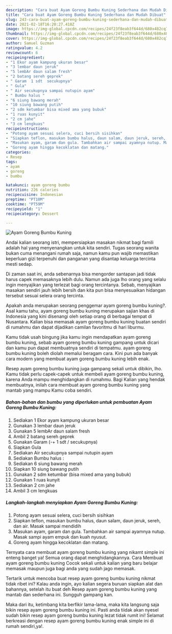 ```yaml
---
description: "Cara buat Ayam Goreng Bumbu Kuning Sederhana dan Mudah Dibuat"
title: "Cara buat Ayam Goreng Bumbu Kuning Sederhana dan Mudah Dibuat"
slug: 243-cara-buat-ayam-goreng-bumbu-kuning-sederhana-dan-mudah-dibuat
date: 2021-02-18T16:20:27.418Z
image: https://img-global.cpcdn.com/recipes/24f23f8eab3f644d/680x482cq70/ayam-goreng-bumbu-kuning-foto-resep-utama.jpg
thumbnail: https://img-global.cpcdn.com/recipes/24f23f8eab3f644d/680x482cq70/ayam-goreng-bumbu-kuning-foto-resep-utama.jpg
cover: https://img-global.cpcdn.com/recipes/24f23f8eab3f644d/680x482cq70/ayam-goreng-bumbu-kuning-foto-resep-utama.jpg
author: Samuel Guzman
ratingvalue: 4.2
reviewcount: 6
recipeingredient:
- "1 Ekor ayam kampung ukuran besar"
- "3 lembar daun jeruk"
- "5 lembAr daun salam fresh"
- "2 batang sereh geprek"
- " Garam  1 sdt  secukupnya"
- " Gula"
- " Air secukupnya sampai nutupin ayam"
- " Bumbu halus "
- "6 siung bawang merah"
- "10 siung bawang putih"
- "2 sdm ketumbar bisa mixed ama yang bubuk"
- "1 ruas kunyit"
- "2 cm jahe"
- "3 cm lengkuas"
recipeinstructions:
- "Potong ayam sesuai selera, cuci bersih sisihkan"
- "Siapkan teflon, masukan bumbu halus, daun salam, daun jeruk, sereh, dan air. Masak sampai mendidih"
- "Masukan ayam, garam dan gula. Tambahkan air sampai ayamnya nutup. Masak sampi ayam empuk dan kuah nyusut."
- "Goreng ayam hingga kecoklatan dan matang."
categories:
- Resep
tags:
- ayam
- goreng
- bumbu

katakunci: ayam goreng bumbu 
nutrition: 226 calories
recipecuisine: Indonesian
preptime: "PT10M"
cooktime: "PT59M"
recipeyield: "1"
recipecategory: Dessert

---
```



![Ayam Goreng Bumbu Kuning](https://img-global.cpcdn.com/recipes/24f23f8eab3f644d/680x482cq70/ayam-goreng-bumbu-kuning-foto-resep-utama.jpg)

Andai kalian seorang istri, mempersiapkan masakan nikmat bagi famili adalah hal yang menyenangkan untuk kita sendiri. Tugas seorang  wanita bukan cuma menangani rumah saja, namun kamu pun wajib memastikan keperluan gizi terpenuhi dan panganan yang disantap keluarga tercinta mesti sedap.

Di zaman  saat ini, anda sebenarnya bisa mengorder santapan jadi tidak harus capek memasaknya lebih dulu. Namun ada juga lho orang yang selalu ingin menyajikan yang terlezat bagi orang tercintanya. Sebab, menyajikan masakan sendiri jauh lebih bersih dan kita pun bisa menyesuaikan hidangan tersebut sesuai selera orang tercinta. 



Apakah anda merupakan seorang penggemar ayam goreng bumbu kuning?. Asal kamu tahu, ayam goreng bumbu kuning merupakan sajian khas di Indonesia yang kini disenangi oleh setiap orang di berbagai tempat di Nusantara. Kalian bisa memasak ayam goreng bumbu kuning buatan sendiri di rumahmu dan dapat dijadikan camilan favoritmu di hari liburmu.

Kamu tidak usah bingung jika kamu ingin mendapatkan ayam goreng bumbu kuning, sebab ayam goreng bumbu kuning gampang untuk dicari dan kamu pun dapat membuatnya sendiri di tempatmu. ayam goreng bumbu kuning boleh diolah memalui beragam cara. Kini pun ada banyak cara modern yang membuat ayam goreng bumbu kuning lebih enak.

Resep ayam goreng bumbu kuning juga gampang sekali untuk dibikin, lho. Kamu tidak perlu capek-capek untuk membeli ayam goreng bumbu kuning, karena Anda mampu menghidangkan di rumahmu. Bagi Kalian yang hendak membuatnya, inilah cara membuat ayam goreng bumbu kuning yang mantab yang mampu Kamu coba sendiri.

<!--inarticleads1-->

##### Bahan-bahan dan bumbu yang diperlukan untuk pembuatan Ayam Goreng Bumbu Kuning:

1. Sediakan 1 Ekor ayam kampung ukuran besar
1. Gunakan 3 lembar daun jeruk
1. Gunakan 5 lembAr daun salam fresh
1. Ambil 2 batang sereh geprek
1. Gunakan  Garam (-+ 1 sdt / secukupnya)
1. Siapkan  Gula
1. Sediakan  Air secukupnya sampai nutupin ayam
1. Sediakan  Bumbu halus :
1. Sediakan 6 siung bawang merah
1. Siapkan 10 siung bawang putih
1. Gunakan 2 sdm ketumbar (bisa mixed ama yang bubuk)
1. Gunakan 1 ruas kunyit
1. Sediakan 2 cm jahe
1. Ambil 3 cm lengkuas




<!--inarticleads2-->

##### Langkah-langkah menyiapkan Ayam Goreng Bumbu Kuning:

1. Potong ayam sesuai selera, cuci bersih sisihkan
1. Siapkan teflon, masukan bumbu halus, daun salam, daun jeruk, sereh, dan air. Masak sampai mendidih
1. Masukan ayam, garam dan gula. Tambahkan air sampai ayamnya nutup. Masak sampi ayam empuk dan kuah nyusut.
1. Goreng ayam hingga kecoklatan dan matang.




Ternyata cara membuat ayam goreng bumbu kuning yang nikamt simple ini enteng banget ya! Semua orang dapat menghidangkannya. Cara Membuat ayam goreng bumbu kuning Cocok sekali untuk kalian yang baru belajar memasak maupun juga bagi anda yang sudah jago memasak.

Tertarik untuk mencoba buat resep ayam goreng bumbu kuning nikmat tidak ribet ini? Kalau anda ingin, ayo kalian segera buruan siapkan alat dan bahannya, setelah itu buat deh Resep ayam goreng bumbu kuning yang mantab dan sederhana ini. Sungguh gampang kan. 

Maka dari itu, ketimbang kita berfikir lama-lama, maka kita langsung saja bikin resep ayam goreng bumbu kuning ini. Pasti anda tiidak akan nyesel sudah bikin resep ayam goreng bumbu kuning lezat tidak rumit ini! Selamat berkreasi dengan resep ayam goreng bumbu kuning enak simple ini di rumah sendiri,ya!.

